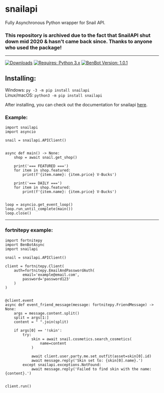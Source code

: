 # snailapi
Fully Asynchronous Python wrapper for Snail API.

### This repository is archived due to the fact that SnailAPI shut down mid 2020 & hasn't came back since. Thanks to anyone who used the package!
___

[![Downloads](https://pepy.tech/badge/snailapi)](https://pepy.tech/project/snailapi)
[![Requires: Python 3.x](https://img.shields.io/pypi/pyversions/snailapi.svg)](https://pypi.org/project/snailapi/)
[![BenBot Version: 1.0.1](https://img.shields.io/pypi/v/snailapi.svg)](https://pypi.org/project/snailapi/)

## Installing:
Windows: ``py -3 -m pip install snailapi``<br>
Linux/macOS: ``python3 -m pip install snailapi``

After installing, you can check out the documentation for snailapi [here](https://github.com/xMistt/snailapi/wiki).

### Example:
```
import snailapi
import asyncio

snail = snailapi.APIClient()


async def main() -> None:
    shop = await snail.get_shop()

    print('=== FEATURED ===')
    for item in shop.featured:
        print(f'{item.name}: {item.price} V-Bucks')
        
    print('=== DAILY ===')
    for item in shop.featured:
        print(f'{item.name}: {item.price} V-Bucks')


loop = asyncio.get_event_loop()
loop.run_until_complete(main())
loop.close()
```
____
### fortnitepy example:
```
import fortnitepy
import BenBotAsync
import snailapi

snail = snailapi.APIClient()

client = fortnitepy.Client(
    auth=fortnitepy.EmailAndPasswordAuth(
        email='example@email.com',
        password='password123'
    )
)


@client.event
async def event_friend_message(message: fortnitepy.FriendMessage) -> None:
    args = message.content.split()
    split = args[1:]
    content = " ".join(split)

    if args[0] == '!skin':
        try:
            skin = await snail.cosmetics.search_cosmetics(
                name=content
            )
            
            await client.user.party.me.set_outfit(asset=skin[0].id)
            await message.reply('Skin set to: {skin[0].name}.')
        except snailapi.exceptions.NotFound:
            await message.reply('Failed to find skin with the name: {content}.')


client.run()
```
